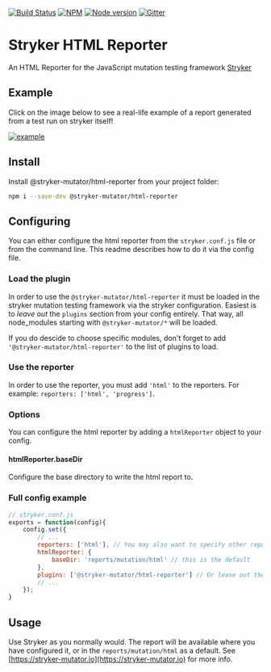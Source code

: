 [![Build Status](https://travis-ci.org/stryker-mutator/stryker.svg?branch=master)](https://travis-ci.org/stryker-mutator/stryker)
[![NPM](https://img.shields.io/npm/dm/@stryker-mutator/html-reporter.svg)](https://www.npmjs.com/package/@stryker-mutator/html-reporter)
[![Node version](https://img.shields.io/node/v/@stryker-mutator/html-reporter.svg)](https://img.shields.io/node/v/@stryker-mutator/html-reporter.svg)
[![Gitter](https://badges.gitter.im/stryker-mutator/stryker.svg)](https://gitter.im/stryker-mutator/stryker?utm_source=badge&utm_medium=badge&utm_campaign=pr-badge)

# Stryker HTML Reporter

An HTML Reporter for the JavaScript mutation testing framework [Stryker](https://stryker-mutator.io)

## Example

Click on the image below to see a real-life example of a report generated from a test run on stryker itself!

[![example](https://github.com/stryker-mutator/stryker/blob/html-docs/packages/html-reporter/example.png)](https://stryker-mutator.io/stryker-html-reporter)

## Install

Install @stryker-mutator/html-reporter from your project folder:

```bash
npm i --save-dev @stryker-mutator/html-reporter
```

## Configuring

You can either configure the html reporter from the `stryker.conf.js` file or from the command line. This readme describes how to do it via the config file.

### Load the plugin

In order to use the `@stryker-mutator/html-reporter` it must be loaded in the stryker mutation testing framework via the stryker configuration. 
Easiest is to *leave out* the `plugins` section from your config entirely. That way, all node_modules starting with `@stryker-mutator/*` will be loaded.

If you do descide to choose specific modules, don't forget to add `'@stryker-mutator/html-reporter'` to the list of plugins to load.

### Use the reporter

In order to use the reporter, you must add `'html'` to the reporters. For example: `reporters: ['html', 'progress']`.

### Options

You can configure the html reporter by adding a `htmlReporter` object to your config.

#### htmlReporter.baseDir

Configure the base directory to write the html report to. 

### Full config example

```javascript
// stryker.conf.js
exports = function(config){
    config.set({
        // ...
        reporters: ['html'], // You may also want to specify other reporters
        htmlReporter: {
            baseDir: 'reports/mutation/html' // this is the default
        },
        plugins: ['@stryker-mutator/html-reporter'] // Or leave out the plugin list entirely to load all stryker-* plugins directly
        // ...
    });
}
```

## Usage

Use Stryker as you normally would. The report will be available where you have configured it, or in the `reports/mutation/html` as a default.
See [https://stryker-mutator.io](https://stryker-mutator.io) for more info. 

